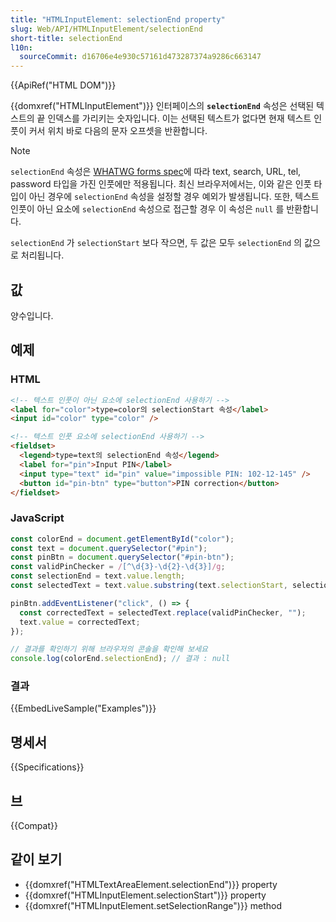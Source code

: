 ```yaml
---
title: "HTMLInputElement: selectionEnd property"
slug: Web/API/HTMLInputElement/selectionEnd
short-title: selectionEnd
l10n:
  sourceCommit: d16706e4e930c57161d473287374a9286c663147
---
```


{{ApiRef("HTML DOM")}}

{{domxref("HTMLInputElement")}} 인터페이스의 **`selectionEnd`** 속성은 선택된 텍스트의 끝 인덱스를 가리키는 숫자입니다. 이는 선택된 텍스트가 없다면 현재 텍스트 인풋이 커서 위치 바로 다음의 문자 오프셋을 반환합니다.

> [!NOTE] 
> `selectionEnd` 속성은 [WHATWG forms spec](https://html.spec.whatwg.org/multipage/forms.html#concept-input-apply)에 따라 text, search, URL, tel, password 타입을 가진 인풋에만 적용됩니다. 최신 브라우저에서는, 이와 같은 인풋 타입이 아닌 경우에 `selectionEnd` 속성을 설정할 경우 예외가 발생됩니다. 또한, 텍스트 인풋이 아닌 요소에 `selectionEnd` 속성으로 접근할 경우 이 속성은 `null` 를 반환합니다.

`selectionEnd` 가 `selectionStart` 보다 작으면,
두 값은 모두 `selectionEnd` 의 값으로 처리됩니다.

## 값

양수입니다.

## 예제

### HTML

```html
<!-- 텍스트 인풋이 아닌 요소에 selectionEnd 사용하기 -->
<label for="color">type=color의 selectionStart 속성</label>
<input id="color" type="color" />

<!-- 텍스트 인풋 요소에 selectionEnd 사용하기 -->
<fieldset>
  <legend>type=text의 selectionEnd 속성</legend>
  <label for="pin">Input PIN</label>
  <input type="text" id="pin" value="impossible PIN: 102-12-145" />
  <button id="pin-btn" type="button">PIN correction</button>
</fieldset>
```

### JavaScript

```js
const colorEnd = document.getElementById("color");
const text = document.querySelector("#pin");
const pinBtn = document.querySelector("#pin-btn");
const validPinChecker = /[^\d{3}-\d{2}-\d{3}]/g;
const selectionEnd = text.value.length;
const selectedText = text.value.substring(text.selectionStart, selectionEnd);

pinBtn.addEventListener("click", () => {
  const correctedText = selectedText.replace(validPinChecker, "");
  text.value = correctedText;
});

// 결과를 확인하기 위해 브라우저의 콘솔을 확인해 보세요
console.log(colorEnd.selectionEnd); // 결과 : null
```

### 결과

{{EmbedLiveSample("Examples")}}

## 명세서

{{Specifications}}

## 브

{{Compat}}

## 같이 보기

- {{domxref("HTMLTextAreaElement.selectionEnd")}} property
- {{domxref("HTMLInputElement.selectionStart")}} property
- {{domxref("HTMLInputElement.setSelectionRange")}} method
